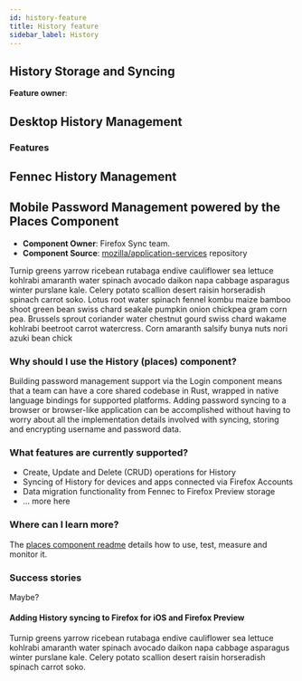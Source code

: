```yaml
---
id: history-feature
title: History feature
sidebar_label: History
---
```

## History Storage and Syncing

**Feature owner**:

## Desktop History Management

### Features

## Fennec History Management

## Mobile Password Management powered by the **Places Component**
- **Component Owner**: Firefox Sync team.
- **Component Source**: [mozilla/application-services](https://github.com/mozilla/application-services/tree/master/components/places) repository

Turnip greens yarrow ricebean rutabaga endive cauliflower sea lettuce kohlrabi amaranth water spinach avocado daikon napa cabbage asparagus winter purslane kale. Celery potato scallion desert raisin horseradish spinach carrot soko. Lotus root water spinach fennel kombu maize bamboo shoot green bean swiss chard seakale pumpkin onion chickpea gram corn pea. Brussels sprout coriander water chestnut gourd swiss chard wakame kohlrabi beetroot carrot watercress. Corn amaranth salsify bunya nuts nori azuki bean chick

### Why should I use the History (places) component?
Building password management support via the Login component means that a team can have a core shared codebase in Rust, wrapped in native language bindings for supported platforms. Adding password syncing to a browser or browser-like application can be accomplished without having to worry about all the implementation details involved with syncing, storing and encrypting username and password data.

### What features are currently supported?
- Create, Update and Delete (CRUD) operations for History
- Syncing of History for devices and apps connected via Firefox Accounts
- Data migration functionality from Fennec to Firefox Preview storage
- ... more here

### Where can I learn more?
The [places component readme](https://github.com/mozilla/application-services/blob/master/components/places/README.md) details how to use, test, measure and monitor it.

### Success stories
Maybe?

#### Adding History syncing to Firefox for iOS and Firefox Preview
Turnip greens yarrow ricebean rutabaga endive cauliflower sea lettuce kohlrabi amaranth water spinach avocado daikon napa cabbage asparagus winter purslane kale. Celery potato scallion desert raisin horseradish spinach carrot soko.
